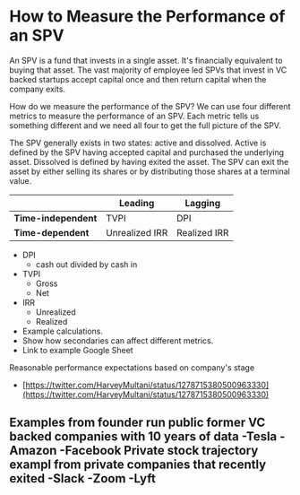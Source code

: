 # How to Measure the Performance of an SPV

An SPV is a fund that invests in a single asset. It's financially equivalent to buying that asset. The vast majority of employee led SPVs that invest in VC backed startups accept capital once and then return capital when the company exits.

How do we measure the performance of the SPV? We can use four different metrics to measure the performance of an SPV. Each metric tells us something different and we need all four to get the full picture of the SPV. 

The SPV generally exists in two states: active and dissolved. Active is defined by the SPV having accepted capital and purchased the underlying asset. Dissolved is defined by having exited the asset. The SPV can exit the asset by either selling its shares or by distributing those shares at a terminal value. 


|   |  Leading |  Lagging |   
|-|-|-|
| **Time-independent**  | TVPI  | DPI  |   
| **Time-dependent**  | Unrealized IRR | Realized IRR  |   


-   DPI
    -   cash out divided by cash in
-   TVPI
    -   Gross
    -   Net
-   IRR
    -   Unrealized
    -   Realized
-   Example calculations.
-   Show how secondaries can affect different metrics.
-   Link to example Google Sheet

Reasonable performance expectations based on company's stage
- [https://twitter.com/HarveyMultani/status/1278715380500963330](https://twitter.com/HarveyMultani/status/1278715380500963330)

Examples from founder run public former VC backed companies with 10 years of data
-Tesla
-Amazon
-Facebook
Private stock trajectory exampl from private companies that recently exited
-Slack
-Zoom
-Lyft
-

<!--stackedit_data:
eyJoaXN0b3J5IjpbMTM5MzAxNTMyNywtMjA5OTcwODIyMywyMD
MyMDU4MDk1LC0zMzA0MTk1MTgsMTIzOTc1MzE4NCwtMTMzNTAw
NDA4MF19
-->
